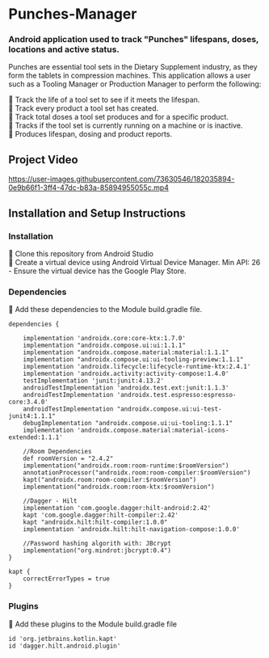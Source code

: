 # Punches-Manager

### Android application used to track "Punches" lifespans, doses, locations and active status.

Punches are essential tool sets in the Dietary Supplement industry, as they form the tablets in compression machines. This application allows a user such as a Tooling Manager or Production Manager to perform the following:

:small_blue_diamond: Track the life of a tool set to see if it meets the lifespan. <br />
:small_blue_diamond: Track every product a tool set has created. <br />
:small_blue_diamond: Track total doses a tool set produces and for a specific product. <br />
:small_blue_diamond: Tracks if the tool set is currently running on a machine or is inactive. <br />
:small_blue_diamond: Produces lifespan, dosing and product reports. <br />

## Project Video

https://user-images.githubusercontent.com/73630546/182035894-0e9b66f1-3ff4-47dc-b83a-85894955055c.mp4

## Installation and Setup Instructions

### Installation
:small_blue_diamond: Clone this repository from Android Studio <br />
:small_blue_diamond: Create a virtual device using Android Virtual Device Manager. Min API: 26 - Ensure the virtual device has the Google Play Store. <br />

### Dependencies
:small_blue_diamond: Add these dependencies to the Module build.gradle file.
```
dependencies {

    implementation 'androidx.core:core-ktx:1.7.0'
    implementation "androidx.compose.ui:ui:1.1.1"
    implementation "androidx.compose.material:material:1.1.1"
    implementation "androidx.compose.ui:ui-tooling-preview:1.1.1"
    implementation 'androidx.lifecycle:lifecycle-runtime-ktx:2.4.1'
    implementation 'androidx.activity:activity-compose:1.4.0'
    testImplementation 'junit:junit:4.13.2'
    androidTestImplementation 'androidx.test.ext:junit:1.1.3'
    androidTestImplementation 'androidx.test.espresso:espresso-core:3.4.0'
    androidTestImplementation "androidx.compose.ui:ui-test-junit4:1.1.1"
    debugImplementation "androidx.compose.ui:ui-tooling:1.1.1"
    implementation 'androidx.compose.material:material-icons-extended:1.1.1'

    //Room Dependencies
    def roomVersion = "2.4.2"
    implementation("androidx.room:room-runtime:$roomVersion")
    annotationProcessor("androidx.room:room-compiler:$roomVersion")
    kapt("androidx.room:room-compiler:$roomVersion")
    implementation("androidx.room:room-ktx:$roomVersion")

    //Dagger - Hilt
    implementation 'com.google.dagger:hilt-android:2.42'
    kapt 'com.google.dagger:hilt-compiler:2.42'
    kapt "androidx.hilt:hilt-compiler:1.0.0"
    implementation 'androidx.hilt:hilt-navigation-compose:1.0.0'

    //Password hashing algorith with: JBcrypt
    implementation("org.mindrot:jbcrypt:0.4")
}

kapt {
    correctErrorTypes = true
}
```
### Plugins
:small_blue_diamond: Add these plugins to the Module build.gradle file
```
id 'org.jetbrains.kotlin.kapt'
id 'dagger.hilt.android.plugin'
```
